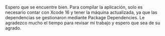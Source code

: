 Espero que se encuentre bien. Para compilar la aplicación, solo es necesario contar con Xcode 16 y tener la máquina actualizada, ya que las dependencias se gestionaron mediante Package Dependencies. Le agradezco mucho el tiempo para revisar mi trabajo y espero que sea de su agrado.
